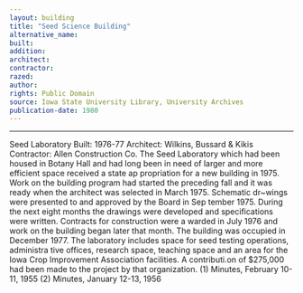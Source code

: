 ```yaml
---
layout: building
title: "Seed Science Building"
alternative_name: 
built: 
addition:
architect: 
contractor: 
razed: 
author:
rights: Public Domain
source: Iowa State University Library, University Archives
publication-date: 1980 
---
```

---

Seed Laboratory 
Built: 1976-77 Architect: Wilkins, Bussard & Kikis Contractor: Allen Construction Co. 
The Seed Laboratory which had been housed in Botany Hall and had long been in need of larger and more efficient space received a state ap propriation for a new building in 1975. Work on the building program had started the preceding fall and it was ready when the architect was selected in March 1975. 
Schematic dr~wings were presented to and approved by the Board in Sep tember 1975. During the next eight months the drawings were developed and specifications were written. Contracts for construction were a warded in July 1976 and work on the building began later that month. The building was occupied in December 1977. 
The laboratory includes space for seed testing operations, administra tive offices, research space, teaching space and an area for the Iowa Crop Improvement Association facilities. A contributi.on of $275,000 had been made to the project by that organization. 
(1) Minutes, February 10-11, 1955 (2) Minutes, January 12-13, 1956
